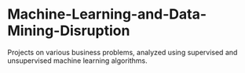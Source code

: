 # Machine-Learning-and-Data-Mining-Disruption
Projects on various business problems, analyzed using supervised and unsupervised machine learning algorithms.

